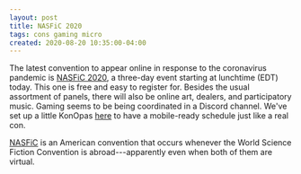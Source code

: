 ```yaml
---
layout: post
title: NASFiC 2020
tags: cons gaming micro
created: 2020-08-20 10:35:00-04:00
---
```

The latest convention to appear online in response to the coronavirus pandemic is [NASFiC 2020](https://columbus2020nasfic.org), a three-day event starting at lunchtime (EDT) today.  This one is free and easy to register for.  Besides the usual assortment of panels, there will also be online art, dealers, and participatory music.  Gaming seems to be being coordinated in a Discord channel.  We've set up a little KonOpas [here](http://nasfic.mcdemarco.net/) to have a mobile-ready schedule just like a real con.

[NASFiC](http://www.nasfic.org) is an American convention that occurs whenever the World Science Fiction Convention is abroad---apparently even when both of them are virtual.  
